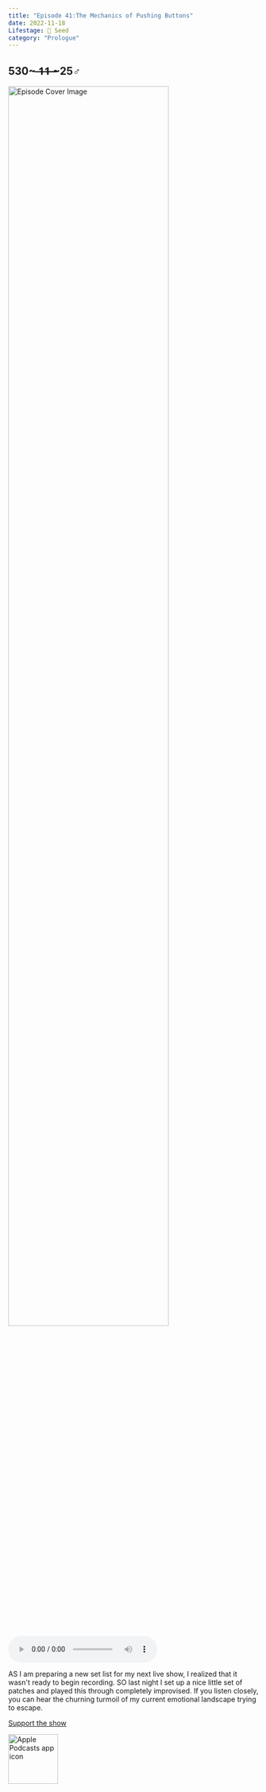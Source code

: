 ```yaml
---
title: "Episode 41:The Mechanics of Pushing Buttons"
date: 2022-11-18
Lifestage: 🌱 Seed
category: "Prologue"
---
```

## 530~ ̶1̶1̶ ̶~25♂
<img src="https://artwork.captivate.fm/aa853483-743e-448e-91fb-9c4a2dfb8f89/60854458c4d1acdf4e1c2f79c4137142.jpg" alt="Episode Cover Image" width=80%/>
<audio controls>
  <source src="https://podcasts.captivate.fm/media/64581599-b9cb-44cf-b5ef-ee723f3afb3e/11722969-episode-41-the-mechanics-of-pushing-buttons.mp3" type="audio/mpeg">
  Your browser does not support the audio element.
</audio>

<p>AS I am preparing a new set list for my next live show, I realized that it wasn&apos;t ready to begin recording. SO last night I set up a nice little set of patches and played this through completely improvised. If you listen closely, you can hear the churning turmoil of my current emotional landscape trying to escape.</p><a rel="payment" href="https://www.paypal.com/donate/?hosted_button_id=WX3GRUK5BHJLS">Support the show</a>

<a href="https://podcasts.apple.com/us/podcast/living-room-music/id1608791560?tscg=30200&itsct=podcast_box_appicon&ls=1&mttnsubad=1608791560" style="display: inline-block;"><img src="https://toolbox.marketingtools.apple.com/api/v2/badges/app-icon-podcasts/standard/en-us" alt="Apple Podcasts app icon" style="width: 100px; height: 100px; vertical-align: middle; object-fit: contain;" /></a>
    